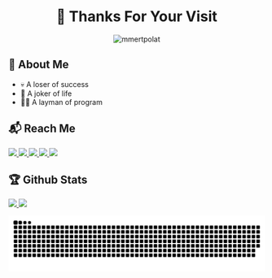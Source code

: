 <h1 align="center">👋 Thanks For Your Visit</h1>

<p align="center"><img src="https://komarev.com/ghpvc/?username=coderzds&label=Profile%20views&color=0e75b6&style=flat" alt="mmertpolat" /></p>

## 🤵 About Me

- 💀 A loser of success
- 🤡 A joker of life
- 👨‍💻 A layman of program

## 📬 Reach Me

<a href="https://blog.csdn.net/coderzds" target="_blank">
    <img src="https://img.shields.io/badge/CSDN-%E8%8B%8F%E6%A0%BC%E9%87%8C%E6%8B%89x-rgb(252,%2085,%2050).svg">
</a>
<a href="https://space.bilibili.com/548972545" target="_blank">
    <img src="https://img.shields.io/badge/bilibili-%E8%8B%8F%E6%A0%BC%E9%87%8C%E6%8B%89x-rgb(251,%20114,%20153).svg">
</a>
<a href="https://www.zhihu.com/people/coderzds" target="_blank">
    <img src="https://img.shields.io/badge/%E7%9F%A5%E4%B9%8E-%E8%8B%8F%E6%A0%BC%E9%87%8C%E6%8B%89x-rgb(1,%2098,%20255).svg">
</a>
<a href="https://juejin.cn/user/3787135447476957" target="_blank">
    <img src="https://img.shields.io/badge/%E6%8E%98%E9%87%91-%E8%8B%8F%E6%A0%BC%E9%87%8C%E6%8B%89x-rgb(30,%20128,%20255).svg">
</a>
<a href="https://github.com/coderzds/coderzds/blob/master/img/wechat.png" target="_blank">
    <img src="https://img.shields.io/badge/%E5%BE%AE%E4%BF%A1-%E8%8B%8F%E6%A0%BC%E9%87%8C%E6%8B%89x-rgb(7,%20193,%2096).svg">
</a>

## 🏆 Github Stats
<p align="left">
    <a href="https://github.com/anuraghazra/github-readme-stats#gh-light-mode-only">
        <img height=200 src="https://github-readme-stats.vercel.app/api/?username=coderzds&show_icons=true&count_private=true&line_height=28&hide_border=true&card_width=347&include_all_commits=true&role=owner,collaborator&exclude_repo=github-readme-stats&theme=default#gh-light-mode-only" />            
    </a>
    <a href="https://github.com/anuraghazra/github-readme-stats#gh-dark-mode-only">
        <img height=200 src="https://github-readme-stats.vercel.app/api/?username=coderzds&show_icons=true&count_private=true&line_height=28&hide_border=true&card_width=347&include_all_commits=true&role=owner,collaborator&exclude_repo=github-readme-stats&theme=dark&bg_color=000000#gh-dark-mode-only" />
    </a>
</p>
<picture>
  <source media="(prefers-color-scheme: dark)" srcset="https://raw.githubusercontent.com/coderzds/coderzds/output/snk-dark.svg">
  <source media="(prefers-color-scheme: light)" srcset="https://raw.githubusercontent.com/coderzds/coderzds/output/snk.svg">
  <img alt="github contribution grid snake animation" src="https://raw.githubusercontent.com/coderzds/coderzds/output/snk.svg">
</picture>

